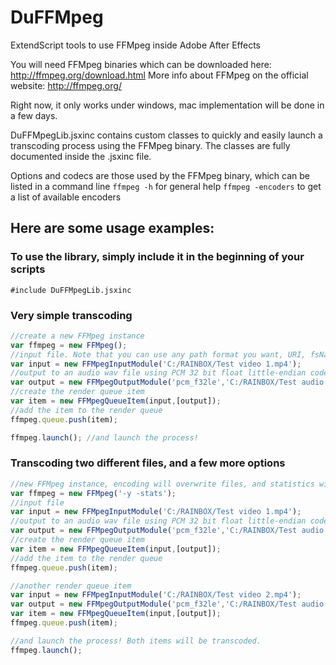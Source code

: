 # DuFFMpeg
ExtendScript tools to use FFMpeg inside Adobe After Effects

You will need FFMpeg binaries which can be downloaded here: http://ffmpeg.org/download.html
More info about FFMpeg on the official website: http://ffmpeg.org/

Right now, it only works under windows, mac implementation will be done in a few days.

DuFFMpegLib.jsxinc contains custom classes to quickly and easily launch a transcoding process using the FFMpeg binary.
The classes are fully documented inside the .jsxinc file.

Options and codecs are those used by the FFMpeg binary, which can be listed in a command line
`ffmpeg -h` for general help
`ffmpeg -encoders` to get a list of available encoders

## Here are some usage examples:

### To use the library, simply include it in the beginning of your scripts
`#include DuFFMpegLib.jsxinc`

### Very simple transcoding
```javascript
//create a new FFMpeg instance
var ffmpeg = new FFMpeg();
//input file. Note that you can use any path format you want, URI, fsName, or path, using either / or \
var input = new FFMpegInputModule('C:/RAINBOX/Test video 1.mp4');
//output to an audio wav file using PCM 32 bit float little-endian codec
var output = new FFMpegOutputModule('pcm_f32le','C:/RAINBOX/Test audio 1.wav');
//create the render queue item
var item = new FFMpegQueueItem(input,[output]);
//add the item to the render queue
ffmpeg.queue.push(item);

ffmpeg.launch(); //and launch the process!
```

### Transcoding two different files, and a few more options
```javascript
//new FFMpeg instance, encoding will overwrite files, and statistics will be shown
var ffmpeg = new FFMpeg('-y -stats');
//input file
var input = new FFMpegInputModule('C:/RAINBOX/Test video 1.mp4');
//output to an audio wav file using PCM 32 bit float little-endian codec, forcing 48000Hz sampling and disabling video
var output = new FFMpegOutputModule('pcm_f32le','C:/RAINBOX/Test audio 1.wav','-ar 48000 -vn');
//create the render queue item
var item = new FFMpegQueueItem(input,[output]);
//add the item to the render queue
ffmpeg.queue.push(item); 

//another render queue item
var input = new FFMpegInputModule('C:/RAINBOX/Test video 2.mp4');
var output = new FFMpegOutputModule('pcm_f32le','C:/RAINBOX/Test audio 2.wav','-ar 48000 -vn');
var item = new FFMpegQueueItem(input,[output]);
ffmpeg.queue.push(item);

//and launch the process! Both items will be transcoded.
ffmpeg.launch();
```
